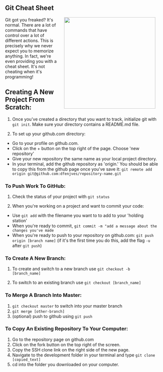 ## Git Cheat Sheet

<img src="https://s3.amazonaws.com/after-school-assets/cheating.gif" width="300" align="right" hspace="10">

Git got you freaked? It's normal. There are a lot of commands that have control over a lot of different actions. This is precisely why we never expect you to memorize anything. In fact, we're even providing you with a cheat sheet. It's not cheating when it's programming!

## Creating A New Project From Scratch:

1. Once you've created a directory that you want to track, initialize git with `git init`. Make sure your directory contains a README.md file.

2. To set up your github.com directory:
  + Go to your profile on github.com.
  + Click on the + button on the top right of the page. Choose 'new repository'
  + Give your new repository the same name as your local project directory.
  + In your terminal, add the github repository as 'origin.' You should be able to copy this from the github page once you've save it: `git remote add origin git@github.com:dfenjves/repository-name.git`
  

### To Push Work To GitHub: 
1. Check the status of your project with `git status` 

2. When you're working on a project and want to commit your code:
  +  Use `git add` with the filename you want to to add to your 'holding station'
  + When you're ready to commit, `git commit -m "add a message about the changes you've made`
  + When you're ready to push to your repository on github.com: `git push origin [branch name]` (if it's the first time you do this, add the flag `-u` after `git push`)
  
### To Create A New Branch:
1. To create and switch to a new branch use `git checkout -b [branch_name]`

2. To switch to an existing branch use `git checkout [branch_name]`

### To Merge A Branch Into Master:
1. `git checkout master` to switch into your master branch
2. `git merge [other-branch]`
3. (optional) push to github using `git push`
  
### To Copy An Existing Repository To Your Computer:
1. Go to the repository page on github.com
2. Click on the fork button on the top right of the screen.
3. Copy the SSH clone link on the right side of the new page.
4. Navigate to the development folder in your terminal and type `git clone [copied_text]`
5. cd into the folder you downloaded on your computer.